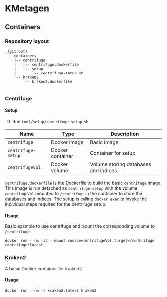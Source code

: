 # KMetagen

## Containers

### Repository layout
```
.(gitroot)
`-- containers
    |-- centrifuge
    |   |-- centrifuge.dockerfile
    |   `-- setup
    |       `-- centrifuge-setup.sh
    `-- kraken2
        `-- kraken2.dockerfile


```
### Centrifuge

#### Setup

0. Run `tool/setup/centrifuge-setup.sh`

Name                | Type              | Description
--------------------|-------------------|---------------
`centrifuge`        | Docker image      | Basic image
`centrifuge-setup`  | Docker container  | Container for setup
`centrifugeVol`     | Docker volume     | Volume storing databases and indices

`centrifuge.dockerfile` is the Dockerfile to build the basic `centrifuge` image.
This image is run detached as `centrifuge-setup` with the volume `centrifugeVol`
mounted to `/centrifuge` in the container to store the databases and indices.
The setup is calling `docker exec`  to invoke the individual steps required for
the centrifuge setup.

#### Usage

Basic example to use centrifuge and mount the corresponding volume to `/centrifuge`:

`docker run --rm -it --mount source=centrifugeVol,target=/centrifuge centrifuge:latest`

### Kraken2

A basic Docker container for kraken2.

#### Usage

`docker run --rm -t kraken2:latest kraken2`

